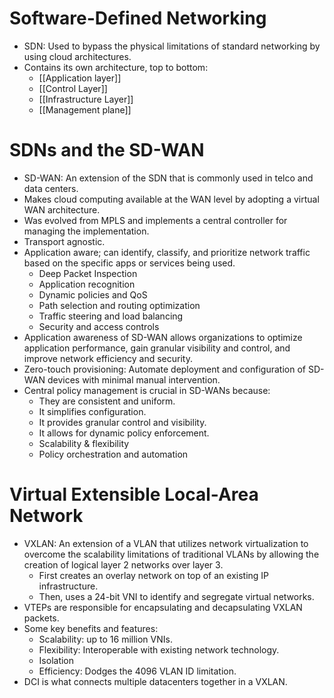 # Software-Defined Networking
- SDN: Used to bypass the physical limitations of standard networking by using cloud architectures.
- Contains its own architecture, top to bottom:
	- [[Application layer]]
	- [[Control Layer]]
	- [[Infrastructure Layer]]
	- [[Management plane]]

# SDNs and the SD-WAN
- SD-WAN: An extension of the SDN that is commonly used in telco and data centers.
- Makes cloud computing available at the WAN level by adopting a virtual WAN architecture.
- Was evolved from MPLS and implements a central controller for managing the implementation.
- Transport agnostic.
- Application aware; can identify, classify, and prioritize network traffic based on the specific apps or services being used. 
	- Deep Packet Inspection
	- Application recognition
	- Dynamic policies and QoS
	- Path selection and routing optimization
	- Traffic steering and load balancing
	- Security and access controls
- Application awareness of SD-WAN allows organizations to optimize application performance, gain granular visibility and control, and improve network efficiency and security.
- Zero-touch provisioning: Automate deployment and configuration of SD-WAN devices with minimal manual intervention.
- Central policy management is crucial in SD-WANs because:
	- They are consistent and uniform.
	- It simplifies configuration.
	- It provides granular control and visibility.
	- It allows for dynamic policy enforcement.
	- Scalability & flexibility
	- Policy orchestration and automation

# Virtual Extensible Local-Area Network
- VXLAN: An extension of a VLAN that utilizes network virtualization to overcome the scalability limitations of traditional VLANs by allowing the creation of logical layer 2 networks over layer 3.
	- First creates an overlay network on top of an existing IP infrastructure.
	- Then, uses a 24-bit VNI to identify and segregate virtual networks.
- VTEPs are responsible for encapsulating and decapsulating VXLAN packets.
- Some key benefits and features:
	- Scalability: up to 16 million VNIs.
	- Flexibility: Interoperable with existing network technology.
	- Isolation
	- Efficiency: Dodges the 4096 VLAN ID limitation.
- DCI is what connects multiple datacenters together in a VXLAN.





